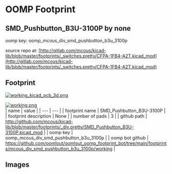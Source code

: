 # OOMP Footprint  
## SMD_Pushbutton_B3U-3100P  by none  
  
oomp key: oomp_mcous_div_smd_pushbutton_b3u_3100p  
  
source repo at: [http://gitlab.com/mcous/kicad-lib/blob/master/footprints/_switches.pretty/CFPA-1FB4-A2T.kicad_mod](http://gitlab.com/mcous/kicad-lib/blob/master/footprints/_switches.pretty/CFPA-1FB4-A2T.kicad_mod)  
## Footprint  
  
[![working_kicad_pcb_3d.png](working_kicad_pcb_3d_600.png)](working_kicad_pcb_3d.png)  
  
[![working.png](working_600.png)](working.png)  
| name | value | 
| --- | --- | 
| footprint name | SMD_Pushbutton_B3U-3100P | 
| footprint description | None | 
| number of pads | 3 | 
| github path | http://github.com/mcous/kicad-lib/blob/master/footprints/_div.pretty/SMD_Pushbutton_B3U-3100P.kicad_mod | 
| oomp key | oomp_mcous_div_smd_pushbutton_b3u_3100p | 
| oomp bot github | https://github.com/oomlout/oomlout_oomp_footprint_bot/tree/main/footprints/mcous_div_smd_pushbutton_b3u_3100p/working | 
## Images  
